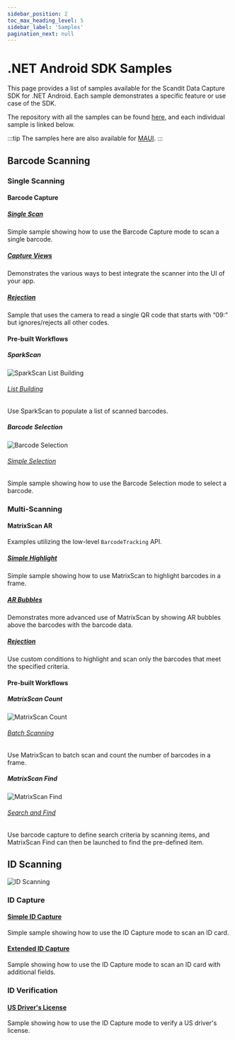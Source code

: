 ```yaml
---
sidebar_position: 2
toc_max_heading_level: 5
sidebar_label: 'Samples'
pagination_next: null
---
```


# .NET Android SDK Samples

This page provides a list of samples available for the Scandit Data Capture SDK for .NET Android. Each sample demonstrates a specific feature or use case of the SDK.

The repository with all the samples can be found [here](https://github.com/Scandit/datacapture-dotnet-samples/tree/master/android), and each individual sample is linked below.

:::tip
The samples here are also available for [MAUI](https://github.com/Scandit/datacapture-dotnet-samples/tree/master/maui).
:::

## Barcode Scanning

### Single Scanning

#### Barcode Capture


##### [Single Scan](https://github.com/Scandit/datacapture-dotnet-samples/tree/master/android/BarcodeCaptureSimpleSample)

Simple sample showing how to use the Barcode Capture mode to scan a single barcode.

##### [Capture Views](https://github.com/Scandit/datacapture-dotnet-samples/tree/master/android/BarcodeCaptureViewsSample)

Demonstrates the various ways to best integrate the scanner into the UI of your app.

##### [Rejection](https://github.com/Scandit/datacapture-dotnet-samples/tree/master/android/BarcodeCaptureRejectSample)

Sample that uses the camera to read a single QR code that starts with “09:” but ignores/rejects all other codes.

#### Pre-built Workflows

##### SparkScan

![SparkScan List Building](/img/samples/sparkscan_list_building.png)

###### [List Building](https://github.com/Scandit/datacapture-dotnet-samples/tree/master/android/ListBuildingSample)

Use SparkScan to populate a list of scanned barcodes.

##### Barcode Selection

![Barcode Selection](/img/samples/barcode_selection.png)

###### [Simple Selection](https://github.com/Scandit/datacapture-dotnet-samples/tree/master/android/BarcodeSelectionSimpleSample)

Simple sample showing how to use the Barcode Selection mode to select a barcode.

### Multi-Scanning

#### MatrixScan AR

Examples utilizing the low-level `BarcodeTracking` API.

##### [Simple Highlight](https://github.com/Scandit/datacapture-dotnet-samples/tree/master/android/MatrixScanSimpleSample)

Simple sample showing how to use MatrixScan to highlight barcodes in a frame.

##### [AR Bubbles](https://github.com/Scandit/datacapture-dotnet-samples/tree/master/android/MatrixScanBubblesSample)

Demonstrates more advanced use of MatrixScan by showing AR bubbles above the barcodes with the barcode data.

##### [Rejection](https://github.com/Scandit/datacapture-dotnet-samples/tree/master/android/MatrixScanRejectSample)

Use custom conditions to highlight and scan only the barcodes that meet the specified criteria.

#### Pre-built Workflows

##### MatrixScan Count

![MatrixScan Count](/img/samples/ms_count.png)

###### [Batch Scanning](https://github.com/Scandit/datacapture-dotnet-samples/tree/master/android/MatrixScanCountSimpleSample)

Use MatrixScan to batch scan and count the number of barcodes in a frame.

##### MatrixScan Find

![MatrixScan Find](/img/samples/ms_find_android.png)

###### [Search and Find](https://github.com/Scandit/datacapture-dotnet-samples/tree/master/android/SearchAndFindSample)

Use barcode capture to define search criteria by scanning items, and MatrixScan Find can then be launched to find the pre-defined item.

## ID Scanning

![ID Scanning](/img/samples/id_scanning.png)

### ID Capture

#### [Simple ID Capture](https://github.com/Scandit/datacapture-dotnet-samples/tree/master/android/IdCaptureSimpleSample)

Simple sample showing how to use the ID Capture mode to scan an ID card.

#### [Extended ID Capture](https://github.com/Scandit/datacapture-dotnet-samples/tree/master/android/IdCaptureExtendedSample)

Sample showing how to use the ID Capture mode to scan an ID card with additional fields.

### ID Verification

#### [US Driver's License](https://github.com/Scandit/datacapture-dotnet-samples/tree/master/android/USDLVerificationSample)

Sample showing how to use the ID Capture mode to verify a US driver's license.
